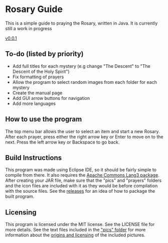 # Rosary Guide
This is a simple guide to praying the Rosary, written in Java. It is currently still a work in progress

[v0.0.1](https://github.com/km3000/rosary-guide/releases/tag/0.0.1)

## To-do (listed by priority)
* Add full titles for each mystery (e.g change "The Descent" to "The Descent of the Holy Spirit")
* Fix formatting of prayers
* Allow the program to select random images from each folder for each mystery
* Create the manual page
* Add GUI arrow buttons for navigation
* Add more languages

## How to use the program
The top menu bar allows the user to select an item and start a new Rosary. After each prayer, press either the right arrow key or Enter to move on to the next. Press the  left arrow key or Backspace to go back.

## Build Instructions
This program was made using Eclipse IDE, so it should be fairly simple to compile from there. It also requires the [Apache Commons Lang3 package](https://commons.apache.org/proper/commons-lang/javadocs/api-release/index.html). After creating your JAR file, make sure that the "pics" and "prayers" folders and the icon files are included with it as they would be before compilation with the source files. See the [releases](https://github.com/km3000/rosary-guide/releases) for an idea of how to package the built program.

## Licensing
This program is licensed under the MIT license. See the LICENSE file for more details. See the text files included in the ["pics" folder](https://github.com/km3000/rosary-guide/tree/master/pics) for more information about the [origins and licensing](https://github.com/km3000/rosary-guide/blob/master/pics/licensing.md) of the included pictures.

